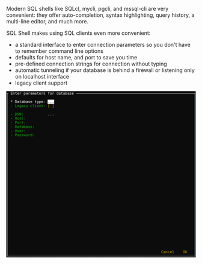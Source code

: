 Modern SQL shells like SQLcl, mycli, pgcli, and mssql-cli are very convenient: they offer auto-completion, syntax highlighting, query history, a multi-line editor, and much more.

SQL Shell makes using SQL clients even more convenient:

* a standard interface to enter connection parameters so you don't have to remember command line options
* defaults for host name, and port to save you time
* pre-defined connection strings for connection without typing
* automatic tunneling if your database is behind a firewall or listening only on localhost interface
* legacy client support

![SQL Shell interface](https://raw.githubusercontent.com/thorstenkampe/SQL-Shell/main/screenshots/standard-pgcli.png)
